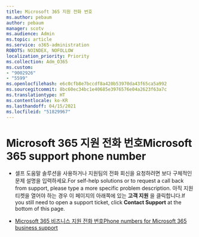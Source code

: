 ```yaml
---
title: Microsoft 365 지원 전화 번호
ms.author: pebaum
author: pebaum
manager: scotv
ms.audience: Admin
ms.topic: article
ms.service: o365-administration
ROBOTS: NOINDEX, NOFOLLOW
localization_priority: Priority
ms.collection: Adm_O365
ms.custom:
- "9002926"
- "5599"
ms.openlocfilehash: e6c0cfb8e7bccdf8a420b53970da43f65ca5a992
ms.sourcegitcommit: 8bc60ec34bc1e40685e3976576e04a2623f63a7c
ms.translationtype: HT
ms.contentlocale: ko-KR
ms.lasthandoff: 04/15/2021
ms.locfileid: "51829967"
---
```

# <a name="microsoft-365-support-phone-number"></a><span data-ttu-id="f3d86-102">Microsoft 365 지원 전화 번호</span><span class="sxs-lookup"><span data-stu-id="f3d86-102">Microsoft 365 support phone number</span></span>

- <span data-ttu-id="f3d86-103">셀프 도움말 솔루션을 사용하거나 지원팀의 전화 회신을 요청하려면 보다 구체적인 문제 설명을 입력하세요.</span><span class="sxs-lookup"><span data-stu-id="f3d86-103">For self-help solutions or to request a call back from support, please type a more specific problem description.</span></span>  <span data-ttu-id="f3d86-104">아직 지원 티켓을 열어야 하는 경우 이 페이지의 아래쪽에 있는 **고객 지원** 을 클릭합니다.</span><span class="sxs-lookup"><span data-stu-id="f3d86-104">If you still need to open a support ticket, click **Contact Support** at the bottom of this page.</span></span>

- [<span data-ttu-id="f3d86-105">Microsoft 365 비즈니스 지원 전화 번호</span><span class="sxs-lookup"><span data-stu-id="f3d86-105">Phone numbers for Microsoft 365 business support</span></span>](https://docs.microsoft.com/microsoft-365/admin/contact-support-for-business-products?view=o365-worldwide&tabs=phone)
